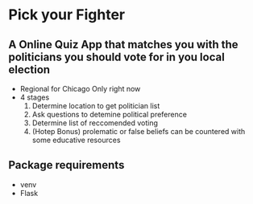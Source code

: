 # Pick your Fighter
## A Online Quiz App that matches you with the politicians you should vote for in you local election

* Regional for Chicago Only right now
* 4 stages
  1. Determine location to get politician list
  2. Ask questions to detemine political preference
  3. Determine list of reccomended voting 
  4. (Hotep Bonus) prolematic or false beliefs can be countered with some educative resources

## Package requirements
* venv
* Flask